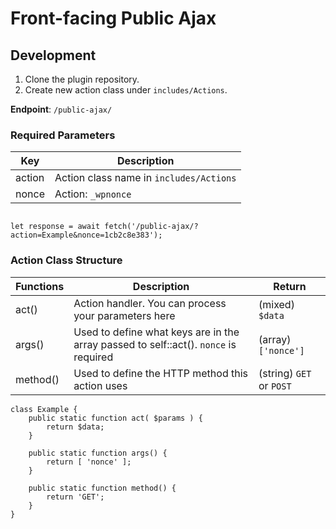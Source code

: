 # Front-facing Public Ajax
## Development
1. Clone the plugin repository.
2. Create new action class under `includes/Actions`.

**Endpoint**: `/public-ajax/`

### Required Parameters
| Key    | Description                             |
|--------|-----------------------------------------|
| action | Action class name in `includes/Actions` |
| nonce  | Action: `_wpnonce`                      |

```

let response = await fetch('/public-ajax/?action=Example&nonce=1cb2c8e383');

```

### Action Class Structure


| Functions | Description                                                                          | Return                   |
|-----------|--------------------------------------------------------------------------------------|--------------------------|
| act()     | Action handler. You can process your parameters here                                 | (mixed) `$data`          |
| args()    | Used to define what keys are in the array passed to self::act(). `nonce` is required | (array) `['nonce']`      |
| method()  | Used to define the HTTP method this action uses                                      | (string) `GET` or `POST` |
```
class Example {
	public static function act( $params ) {
        return $data;
    }

	public static function args() {
		return [ 'nonce' ];
	}

	public static function method() {
		return 'GET';
	}
}
```